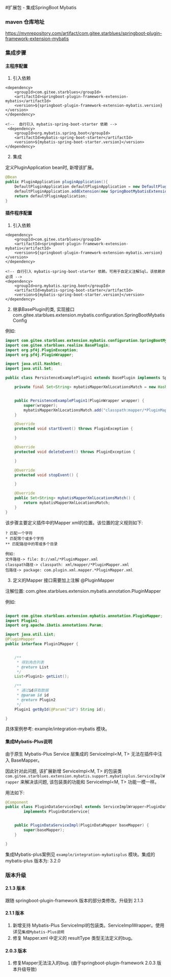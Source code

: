 #扩展包 - 集成SpringBoot Mybatis

### maven 仓库地址

https://mvnrepository.com/artifact/com.gitee.starblues/springboot-plugin-framework-extension-mybatis

### 集成步骤

#### 主程序配置

1. 引入依赖
```xmml
<dependency>
    <groupId>com.gitee.starblues</groupId>
    <artifactId>springboot-plugin-framework-extension-mybatis</artifactId>
    <version>${springboot-plugin-framework-extension-mybatis.version}</version>
</dependency>

<!--  自行引入 mybatis-spring-boot-starter 依赖 -->
 <dependency>
    <groupId>org.mybatis.spring.boot</groupId>
    <artifactId>mybatis-spring-boot-starter</artifactId>
    <version>${mybatis-spring-boot-starter.version}</version>
</dependency>

```

2. 集成

定义PluginApplication bean时, 新增该扩展。
```java
@Bean
public PluginApplication pluginApplication(){
    DefaultPluginApplication defaultPluginApplication = new DefaultPluginApplication();
    defaultPluginApplication.addExtension(new SpringBootMybatisExtension());
    return defaultPluginApplication;
}
```

#### 插件程序配置

1. 引入依赖
```xmml
<dependency>
    <groupId>com.gitee.starblues</groupId>
    <artifactId>springboot-plugin-framework-extension-mybatis</artifactId>
    <version>${springboot-plugin-framework-extension-mybatis.version}</version>
</dependency>

<!-- 自行引入 mybatis-spring-boot-starter 依赖。可用于自定义注解Sql。该依赖非必须 -->
<dependency>
    <groupId>org.mybatis.spring.boot</groupId>
    <artifactId>mybatis-spring-boot-starter</artifactId>
    <version>${mybatis-spring-boot-starter.version}</version>
</dependency>

```

2. 继承BasePlugin的类, 实现接口 com.gitee.starblues.extension.mybatis.configuration.SpringBootMybatisConfig 

例如:
```java
import com.gitee.starblues.extension.mybatis.configuration.SpringBootMybatisConfig;
import com.gitee.starblues.realize.BasePlugin;
import org.pf4j.PluginException;
import org.pf4j.PluginWrapper;

import java.util.HashSet;
import java.util.Set;

public class PersistenceExamplePlugin1 extends BasePlugin implements SpringBootMybatisConfig {

    private final Set<String> mybatisMapperXmlLocationsMatch = new HashSet<>();


    public PersistenceExamplePlugin1(PluginWrapper wrapper) {
        super(wrapper);
        mybatisMapperXmlLocationsMatch.add("classpath:mapper/*PluginMapper.xml");
    }

    @Override
    protected void startEvent() throws PluginException {

    }

    @Override
    protected void deleteEvent() throws PluginException {

    }

    @Override
    protected void stopEvent() {

    }

    @Override
    public Set<String> mybatisMapperXmlLocationsMatch() {
        return mybatisMapperXmlLocationsMatch;
    }
}

```

该步骤主要定义插件中的Mapper xml的位置。该位置的定义规则如下:

``` text
? 匹配一个字符
* 匹配零个或多个字符
** 匹配路径中的零或多个目录

例如:
文件路径-> file: D://xml/*PluginMapper.xml
classpath路径-> classpath: xml/mapper/*PluginMapper.xml
包路径-> package: com.plugin.xml.mapper.*PluginMapper.xml

```

3. 定义的Mapper 接口需要加上注解 @PluginMapper

注解位置: com.gitee.starblues.extension.mybatis.annotation.PluginMapper

例如:
```java

import com.gitee.starblues.extension.mybatis.annotation.PluginMapper;
import Plugin1;
import org.apache.ibatis.annotations.Param;

import java.util.List;
@PluginMapper
public interface Plugin1Mapper {


    /**
     * 得到角色列表
     * @return List
     */
    List<Plugin1> getList();

    /**
     * 通过id获取数据
     * @param id id
     * @return Plugin2
     */
    Plugin1 getById(@Param("id") String id);

}

```

具体案例参考: example/integration-mybatis 模块。

#### 集成Mybatis-Plus说明

由于原生 Mybatis-Plus Service 层集成的 ServiceImpl<M, T> 无法在插件中注入 BaseMapper。

因此针对此问题, 该扩展新增 ServiceImpl<M, T> 的包装类
`com.gitee.starblues.extension.mybatis.support.mybatisplus.ServiceImplWrapper` 来解决该问题, 该包装类的功能和 ServiceImpl<M, T> 功能一模一样。

用法如下:
```java
@Component
public class PluginDataServiceImpl extends ServiceImplWrapper<PluginDataMapper, PluginData>
        implements PluginDataService{


    public PluginDataServiceImpl(PluginDataMapper baseMapper) {
        super(baseMapper);
    }

}

```

集成Mybatis-plus案例见 `example/integration-mybatisplus` 模块。集成的 mybatis-plus 版本为: 3.2.0

### 版本升级

#### 2.1.3 版本
跟随 springboot-plugin-framework 版本的部分类修改。升级到 2.1.3

#### 2.1.1 版本
1. 新增支持 Mybatis-Plus ServiceImpl的包装类。ServiceImplWrapper。使用详见`集成Mybatis-Plus说明`
2. 修复 Mapper.xml 中定义的 resultType 类型无法定义的bug。
    
#### 2.0.3 版本
1. 修复Mapper无法注入的bug. (由于springboot-plugin-framework 2.0.3 版本升级导致)


